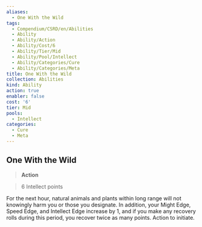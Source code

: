 ```yaml
---
aliases:
  - One With the Wild
tags:
  - Compendium/CSRD/en/Abilities
  - Ability
  - Ability/Action
  - Ability/Cost/6
  - Ability/Tier/Mid
  - Ability/Pool/Intellect
  - Ability/Categories/Cure
  - Ability/Categories/Meta
title: One With the Wild
collection: Abilities
kind: Ability
action: true
enabler: false
cost: '6'
tier: Mid
pools:
  - Intellect
categories:
  - Cure
  - Meta
---
```

## One With the Wild    
>**Action**    
>6 Intellect points  
    
For the next hour, natural animals and plants within long range will not knowingly harm you or those you designate. In addition, your Might Edge, Speed Edge, and Intellect Edge increase by 1, and if you make any recovery rolls during this period, you recover twice as many points. Action to initiate.